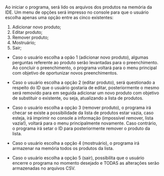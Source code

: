 Ao iniciar o programa, será lido os arquivos dos produtos na memória da IDE. Um menu de opções será impresso no console para que o usuário
escolha apenas uma opção entre as cinco existentes: 
1) Adicionar novo produto; 
2) Editar produto; 
3) Remover produto;
4) Mostruário; 
5) Sair;

- Caso o usuário escolha a opão 1 (adicionar novo produto), algumas perguntas referente ao produto serão levantadas para o preenchimento. Ao concluir o preenchimento, 
o programa voltará para o menu principal com objetivo de oportunizar novos preenchimentos.

- Caso o usuário escolha a opção 2 (editar produto), será questionado a respeito do ID que o usuário gostaria de editar, posteriormente o mesmo será removido
para em seguida adicionar um novo produto com objetivo de substituir o existente, ou seja, atualizando a lista de produtos.

- Caso o usuário escolha a opção 3 (remover produto), o programa irá checar se existe a possibilidade da lista de produtos estar vazia, caso esteja, irá imprimir
no console a informação (impossível remover, lista vazia!), voltará para o menu principalmente novamente. Caso contrário, o programa irá setar o ID para posteriormente
remover o produto da lista.

- Caso o usuário escolha a opção 4 (mostruário), o programa irá armazenar na memória todos os produtos da lista. 

- Caso o usuário escolha a opção 5 (sair), possibilita que o usuário encerre o programa no momento desejado e TODAS as alterações serão armazenadas no arquivos CSV. 
  







